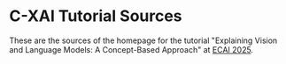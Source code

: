 # C-XAI Tutorial Sources

These are the sources of the homepage for the tutorial "Explaining Vision and Language Models: A Concept-Based Approach" at [ECAI 2025](https://ecai2025.org).
